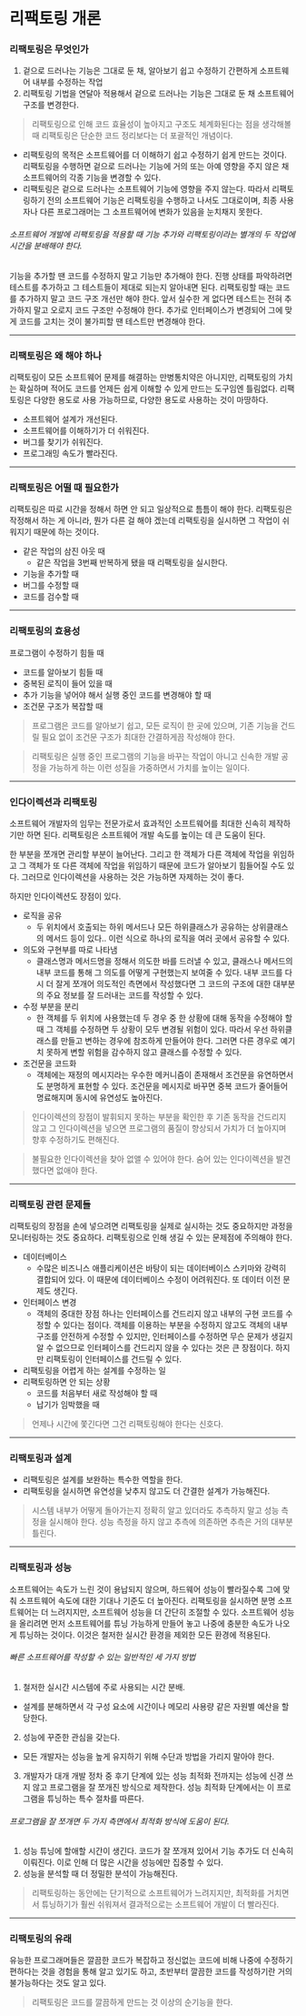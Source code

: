 # 리팩토링 개론
### 리팩토링은 무엇인가
1. 겉으로 드러나는 기능은 그대로 둔 채, 알아보기 쉽고 수정하기 간편하게 소프트웨어 내부를 수정하는 작업
2. 리팩토링 기법을 연달아 적용해서 겉으로 드러나는 기능은 그대로 둔 채 소프트웨어 구조를 변경한다.
> 리팩토링으로 인해 코드 효율성이 높아지고 구조도 체계화된다는 점을 생각해볼 때 리팩토링은 단순한 코드 정리보다는 더 포괄적인 개념이다.
* 리팩토링의 목적은 소프트웨어를 더 이해하기 쉽고 수정하기 쉽게 만드는 것이다. 리팩토링을 수행하면 겉으로 드러나는 기능에 거의 또는 아예 영향을 주지 않은 채 소프트웨어의 각종 기능을 변경할 수 있다. 
* 리팩토링은 겉으로 드러나는 소프트웨어 기능에 영향을 주지 않는다. 따라서 리팩토링하기 전의 소프트웨어 기능은 리팩토링을 수행하고 나서도 그대로이며, 최종 사용자나 다른 프로그래머는 그 소프트웨어에 변화가 있음을 눈치채지 못한다.
###### 소프트웨어 개발에 리팩토링을 적용할 때 기능 추가와 리팩토링이라는 별개의 두 작업에 시간을 분배해야 한다. 
기능을 추가할 땐 코드를 수정하지 말고 기능만 추가해야 한다. 진행 상태를 파악하려면 테스트를 추가하고 그 테스트들이 제대로 되는지 알아내면 된다. 리팩토링할 때는 코드를 추가하지 말고 코드 구조 개선만 해야 한다. 앞서 실수한 게 없다면 테스트는 전혀 추가하지 말고 오로지 코드 구조만 수정해야 한다. 추가로 인터페이스가 변경되어 그에 맞게 코드를 고치는 것이 불가피할 땐 테스트만 변경해야 한다.
<hr/>

### 리팩토링은 왜 해야 하나
리팩토링이 모든 소프트웨어 문제를 해결하는 만병통치약은 아니지만, 리팩토링의 가치는 확실하며 적어도 코드를 언제든 쉽게 이해할 수 있게 만드는 도구임엔 틀림없다. 리팩토링은 다양한 용도로 사용 가능하므로, 다양한 용도로 사용하는 것이 마땅하다.
* 소프트웨어 설계가 개선된다.
* 소프트웨어를 이해하기가 더 쉬워진다.
* 버그를 찾기가 쉬워진다.
* 프로그래밍 속도가 빨라진다. 
<hr/>

### 리팩토링은 어떨 때 필요한가
리팩토링은 따로 시간을 정해서 하면 안 되고 일상적으로 틈틈이 해야 한다. 리팩토링은 작정해서 하는 게 아니라, 뭔가 다른 걸 해야 겠는데 리팩토링을 실시하면 그 작업이 쉬워지기 때문에 하는 것이다.
* 같은 작업의 삼진 아웃 때
  * 같은 작업을 3번째 반복하게 됐을 때 리팩토링을 실시한다.
* 기능을 추가할 때
* 버그를 수정할 때
* 코드를 검수할 때
<hr/>

### 리팩토링의 효용성
프로그램이 수정하기 힘들 때
* 코드를 알아보기 힘들 때
* 중복된 로직이 들어 있을 때
* 추가 기능을 넣어야 해서 실행 중인 코드를 변경해야 할 때
* 조건문 구조가 복잡할 때
> 프로그램은 코드를 알아보기 쉽고, 모든 로직이 한 곳에 있으며, 기존 기능을 건드릴 필요 없이 조건문 구조가 최대한 간결하게끔 작성해야 한다.

> 리팩토링은 실행 중인 프로그램의 기능을 바꾸는 작업이 아니고 신속한 개발 공정을 가능하게 하는 이런 성질을 가중하면서 가치를 높이는 일이다.
<hr/>

### 인다이렉션과 리팩토링
소프트웨어 개발자의 임무는 전문가로서 효과적인 소프트웨어를 최대한 신속히 제작하기만 하면 된다. 리팩토링은 소프트웨어 개발 속도를 높이는 데 큰 도움이 된다. 

한 부분을 쪼개면 관리할 부분이 늘어난다. 그리고 한 객체가 다른 객체에 작업을 위임하고 그 객체가 또 다른 객체에 작업을 위임하기 때문에 코드가 알아보기 힘들어질 수도 있다. 그러므로 인다이렉션을 사용하는 것은 가능하면 자제하는 것이 좋다. 

하지만 인다이렉션도 장점이 있다.
* 로직을 공유
  * 두 위치에서 호출되는 하위 메서드나 모든 하위클래스가 공유하는 상위클래스의 메서드 등이 있다.. 이런 식으로 하나의 로직을 여러 곳에서 공유할 수 있다.
* 의도와 구현부를 따로 나타냄
  * 클래스명과 메서드명을 정해서 의도한 바를 드러낼 수 있고, 클래스나 메서드의 내부 코드를 통해 그 의도를 어떻게 구현했는지 보여줄 수 있다. 내부 코드를 다시 더 잘게 쪼개어 의도적인 측면에서 작성했다면 그 코드의 구조에 대한 대부분의 주요 정보를 잘 드러내는 코드를 작성할 수 있다.
* 수정 부분을 분리
  * 한 객체를 두 위치에 사용했는데 두 경우 중 한 상황에 대해 동작을 수정해야 할 때 그 객체를 수정하면 두 상황이 모두 변경될 위험이 있다. 따라서 우선 하위클래스를 만들고 변하는 경우에 참조하게 만들어야 한다. 그러면 다른 경우로 예기치 못하게 변할 위험을 감수하지 않고 클래스를 수정할 수 있다.
* 조건문을 코드화
  * 객체에는 재정의 메시지라는 우수한 메커니즘이 존재해서 조건문을 유연하면서도 분명하게 표현할 수 있다. 조건문을 메시지로 바꾸면 중복 코드가 줄어들어 명료해지며 동시에 유연성도 높아진다.
> 인다이렉션의 장점이 발휘되지 못하는 부분을 확인한 후 기존 동작을 건드리지 않고 그 인다이렉션을 넣으면 프로그램의 품질이 향상되서 가치가 더 높아지며 향후 수정하기도 편해진다. 

> 불필요한 인다이렉션을 찾아 없앨 수 있어야 한다. 숨어 있는 인다이렉션을 발견했다면 없애야 한다. 
<hr/>

### 리팩토링 관련 문제들
리팩토링의 장점을 손에 넣으려면 리팩토링을 실제로 실시하는 것도 중요하지만 과정을 모니터링하는 것도 중요하다. 리팩토링으로 인해 생길 수 있는 문제점에 주의해야 한다. 
* 데이터베이스
  * 수많은 비즈니스 애플리케이션은 바탕이 되는 데이터베이스 스키마와 강력히 결합되어 있다. 이 때문에 데이터베이스 수정이 어려워진다. 또 데이터 이전 문제도 생긴다. 
* 인터페이스 변경
  * 객체의 중대한 장점 하나는 인터페이스를 건드리지 않고 내부의 구현 코드를 수정할 수 있다는 점이다. 객체를 이용하는 부분을 수정하지 않고도 객체의 내부 구조를 안전하게 수정할 수 있지만, 인터페이스를 수정하면 무슨 문제가 생길지 알 수 없으므로 인터페이스를 건드리지 않을 수 있다는 것은 큰 장점이다. 하지만 리팩토링이 인터페이스를 건드릴 수 있다. 
* 리팩토링을 어렵게 하는 설계를 수정하는 일
* 리팩토링하면 안 되는 상황
  * 코드를 처음부터 새로 작성해야 할 때
  * 납기가 임박했을 때
> 언제나 시간에 쫓긴다면 그건 리팩토링해야 한다는 신호다.
<hr/>

### 리팩토링과 설계
* 리팩토링은 설계를 보완하는 특수한 역할을 한다.
* 리팩토링을 실시하면 유연성을 낮추지 않고도 더 간결한 설계가 가능해진다.
> 시스템 내부가 어떻게 돌아가는지 정확히 알고 있더라도 추측하지 말고 성능 측정을 실시해야 한다. 성능 측정을 하지 않고 추측에 의존하면 추측은 거의 대부분 틀린다. 
<hr/>

### 리팩토링과 성능
소프트웨어는 속도가 느린 것이 용납되지 않으며, 하드웨어 성능이 빨라질수록 그에 맞춰 소프트웨어 속도에 대한 기대나 기준도 더 높아진다. 리팩토링을 실시하면 분명 소프트웨어는 더 느려지지만, 소프트웨어 성능을 더 간단히 조절할 수 있다. 소프트웨어 성능을 올리려면 먼저 소프트웨어를 튜닝 가능하게 만들어 놓고 나중에 충분한 속도가 나오게 튜닝하는 것이다. 이것은 철저한 실시간 환경을 제외한 모든 환경에 적용된다. 
###### 빠른 소프트웨어를 작성할 수 있는 일반적인 세 가지 방법
1. 철저한 실시간 시스템에 주로 사용되는 시간 분배.
  * 설계를 분해하면서 각 구성 요소에 시간이나 메모리 사용량 같은 자원별 예산을 할당한다.
2. 성능에 꾸준한 관심을 갖는다.
  * 모든 개발자는 성능을 높게 유지하기 위해 수단과 방법을 가리지 말아야 한다.
3. 개발자가 대개 개발 정차 중 후기 단계에 있는 성능 최적화 전까지는 성능에 신경 쓰지 않고 프로그램을 잘 쪼개진 방식으로 제작한다. 성능 최적화 단계에서는 이 프로그램을 튜닝하는 특수 절차를 따른다.
###### 프로그램을 잘 쪼개면 두 가지 측면에서 최적화 방식에 도움이 된다.
1. 성능 튜닝에 할애할 시간이 생긴다. 코드가 잘 쪼개져 있어서 기능 추가도 더 신속히 이뤄진다. 이로 인해 더 많은 시간을 성능에만 집중할 수 있다. 
2. 성능을 분석할 때 더 정밀한 분석이 가능해진다. 
> 리팩토링하는 동안에는 단기적으로 소프트웨어가 느려지지만, 최적화를 거치면서 튜닝하기가 훨씬 쉬워져서 결과적으로는 소프트웨어 개발이 더 빨라진다.
<hr/>

### 리팩토링의 유래
유능한 프로그래머들은 깔끔한 코드가 복잡하고 정신없는 코드에 비해 나중에 수정하기 편하다는 것을 경험을 통해 알고 있기도 하고, 초반부터 깔끔한 코드를 작성하기란 거의 불가능하다는 것도 알고 있다.
> 리팩토링은 코드를 깔끔하게 만드는 것 이상의 순기능을 한다. 

